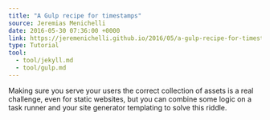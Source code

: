 ```yaml
---
title: "A Gulp recipe for timestamps"
source: Jeremias Menichelli
date: 2016-05-30 07:36:00 +0000
link: https://jeremenichelli.github.io/2016/05/a-gulp-recipe-for-timestamps
type: Tutorial
tool:
  - tool/jekyll.md
  - tool/gulp.md
---
```

Making sure you serve your users the correct collection of assets is a real challenge, even for static websites, but you can combine some logic on a task runner and your site generator templating to solve this riddle.





